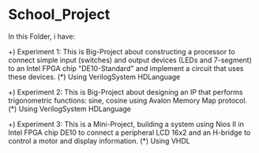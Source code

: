 # School_Project

In this Folder, i have:

+) Experiment 1: This is Big-Project about constructing a processor to connect simple input (switches) and output devices (LEDs and 7-segment) to an Intel FPGA chip "DE10-Standard" and implement a circuit that uses these devices.
(*) Using VerilogSystem HDLanguage


+) Experiment 2: This is Big-Project about designing an IP that performs trigonometric functions: sine, cosine using Avalon Memory Map protocol.
(*) Using VerilogSystem HDLanguage

+) Experiment 3: This is a Mini-Project, building a system using Nios II in Intel FPGA chip DE10 to connect a peripheral LCD 16x2 and an H-bridge to control a motor and display information.
(*) Using VHDL 